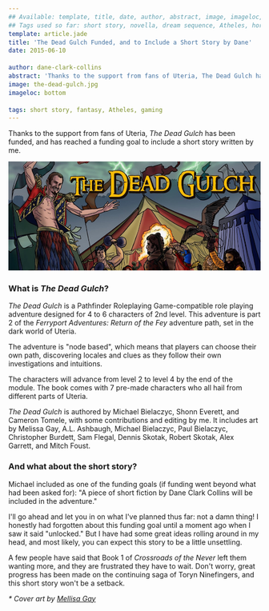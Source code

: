```yaml
---
## Available: template, title, date, author, abstract, image, imageloc, tags
## Tags used so far: short story, novella, dream sequence, Atheles, horror, fantasy, dark fantasy, free,gaming, writing craft, fan convention, art, travel, philosophy, music, video
template: article.jade
title: 'The Dead Gulch Funded, and to Include a Short Story by Dane'
date: 2015-06-10

author: dane-clark-collins
abstract: 'Thanks to the support from fans of Uteria, The Dead Gulch has been funded, and has reached a funding goal to include a short story written by me.'
image: the-dead-gulch.jpg
imageloc: bottom

tags: short story, fantasy, Atheles, gaming
---
```


Thanks to the support from fans of Uteria, _The Dead Gulch_ has been funded, and has reached a funding goal to include a short story written by me.

<span class="more"></span>

<img src="the-dead-gulch.jpg" alt="The Dead Gulch cover art">

### What is _The Dead Gulch_?

_The Dead Gulch_ is a Pathfinder Roleplaying Game-compatible role playing adventure designed for 4 to 6 characters of 2nd level. This adventure is part 2 of the _Ferryport Adventures: Return of the Fey_ adventure path, set in the dark world of Uteria.

The adventure is "node based", which means that players can choose their own path, discovering locales and clues as they follow their own investigations and intuitions.

The characters will advance from level 2 to level 4 by the end of the module. The book comes with 7 pre-made characters who all hail from different parts of Uteria.

_The Dead Gulch_ is authored by Michael Bielaczyc, Shonn Everett, and Cameron Tomele, with some contributions and editing by me. It includes art by Melissa Gay, A.L. Ashbaugh, Michael Bielaczyc, Paul Bielaczyc, Christopher Burdett, Sam Flegal, Dennis Skotak, Robert Skotak, Alex Garrett, and Mitch Foust.

### And what about the short story?

Michael included as one of the funding goals (if funding went beyond what had been asked for): "A piece of short fiction by Dane Clark Collins will be included in the adventure."

I'll go ahead and let you in on what I've planned thus far: not a damn thing! I honestly had forgotten about this funding goal until a moment ago when I saw it said "unlocked." But I have had some great ideas rolling around in my head, and most likely, you can expect this story to be a little unsettling.

A few people have said that Book 1 of _Crossroads of the Never_ left them wanting more, and they are frustrated they have to wait. Don't worry, great progress has been made on the continuing saga of Toryn Ninefingers, and this short story won't be a setback.

_* Cover art by [Mellisa Gay](http://www.melissagay.com/)_
